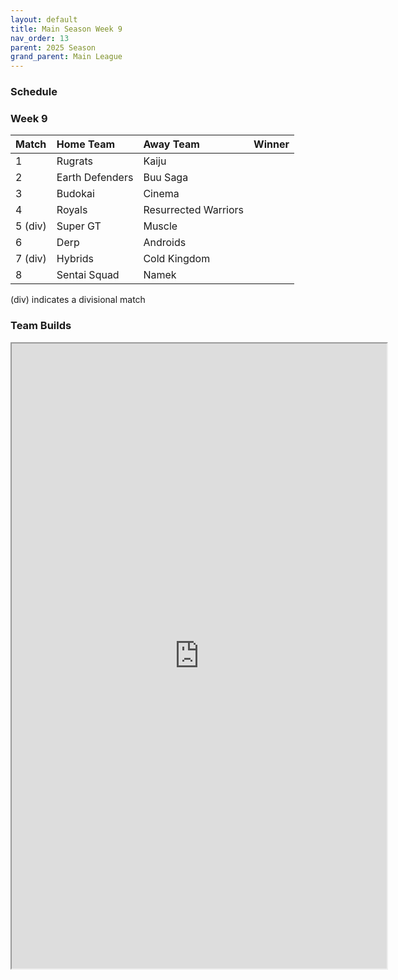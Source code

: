 ```yaml
---
layout: default
title: Main Season Week 9
nav_order: 13
parent: 2025 Season
grand_parent: Main League
---
```

### Schedule

### Week 9
|Match          |  Home Team            | Away Team        | Winner           |
| :-------------| :---------------------| :----------------| :----------------|
|1| Rugrats | Kaiju | |
|2| Earth Defenders | Buu Saga | |
|3| Budokai | Cinema | |
|4| Royals | Resurrected Warriors | |
|5 (div)| Super GT | Muscle | |
|6| Derp | Androids | |
|7 (div)| Hybrids | Cold Kingdom | |
|8| Sentai Squad | Namek | |

(div) indicates a divisional match

### Team Builds
 
<iframe width=600 height=1000 scrolling="yes" src="https://docs.google.com/document/d/e/2PACX-1vQixeAxfrCuuBiIvhriDULMfqnxVj7ppGb5UNbVB0B3A01L6zd2lwBbx_76nK9XPpi18I-9kOVr810A/pub?embedded=true"></iframe>